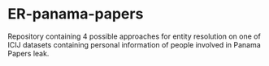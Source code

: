 # ER-panama-papers
Repository containing 4 possible approaches for entity resolution on one of ICIJ datasets containing personal information of people involved in Panama Papers leak.

